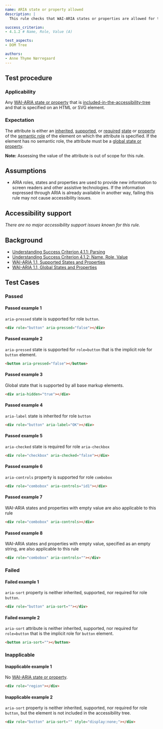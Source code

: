 ```yaml
---
name: ARIA state or property allowed
description: | 
  This rule checks that WAI-ARIA states or properties are allowed for the element they are specified on.

success_criterion:
- 4.1.2 # Name, Role, Value (A)

test_aspects:
- DOM Tree

authors:
- Anne Thyme Nørregaard
---
```


## Test procedure

### Applicability

Any [WAI-ARIA state or property](https://www.w3.org/TR/wai-aria-1.1/#state_prop_def) that is [included-in-the-accessibility-tree](#included-in-the-accessibility-tree) and that is specified on an HTML or SVG element.

### Expectation

The attribute is either an [inherited](https://www.w3.org/TR/wai-aria/#inheritedattributes), [supported](https://www.w3.org/TR/wai-aria/#supportedState), or [required](https://www.w3.org/TR/wai-aria/#requiredState) [state](https://www.w3.org/TR/wai-aria/#dfn-state) or [property](https://www.w3.org/TR/wai-aria/#dfn-property) of the [semantic role](#semantic-role) of the element on which the attribute is specified. If the element has no semantic role, the attribute must be a [global state or property](https://www.w3.org/TR/wai-aria-1.1/#global_states).

**Note:** Assessing the value of the attribute is out of scope for this rule.

## Assumptions

- ARIA roles, states and properties are used to provide new information to screen readers and other assistive technologies. If the information expressed through ARIA is already available in another way, failing this rule may not cause accessibility issues.

## Accessibility support

*There are no major accessibility support issues known for this rule.*

## Background

- [Understanding Success Criterion 4.1.1: Parsing](https://www.w3.org/WAI/WCAG21/Understanding/parsing.html)
- [Understanding Success Criterion 4.1.2: Name, Role, Value
](https://www.w3.org/WAI/WCAG21/Understanding/name-role-value.html)
- [WAI-ARIA 1.1, Supported States and Properties](https://www.w3.org/TR/wai-aria-1.1/#states_and_properties)
- [WAI-ARIA 1.1, Global States and Properties](https://www.w3.org/TR/wai-aria-1.1/#global_states)

## Test Cases

### Passed

#### Passed example 1

`aria-pressed` state is supported for role `button`.

```html
<div role="button" aria-pressed="false"></div>
```

#### Passed example 2

`aria-pressed` state is supported for `role=button` that is the implicit role for `button` element.

```html
<button aria-pressed="false"></button>
```

#### Passed example 3

Global state that is supported by all base markup elements.

```html
<div aria-hidden="true"></div>
```

#### Passed example 4

`aria-label` state is inherited for role `button`

```html
<div role="button" aria-label="OK"></div>
```

#### Passed example 5

`aria-checked` state is required for role `aria-checkbox`

```html
<div role="checkbox" aria-checked="false"></div>
```

#### Passed example 6

`aria-controls` property is supported for role `combobox`

```html
<div role="combobox" aria-controls="id1"></div>
```

#### Passed example 7

WAI-ARIA states and properties with empty value are also applicable to this rule

```html
<div role="combobox" aria-controls></div>
```

#### Passed example 8

WAI-ARIA states and properties with empty value, specified as an empty string, are also applicable to this rule

```html
<div role="combobox" aria-controls=""></div>
```

### Failed

#### Failed example 1

`aria-sort` property is neither inherited, supported, nor required for role `button`.

```html
<div role="button" aria-sort=""></div>
```

#### Failed example 2

`aria-sort` attribute is neither inherited, supported, nor required for `role=button` that is the implicit role for `button` element.

```html
<button aria-sort=""></button>
```

### Inapplicable

#### Inapplicable example 1

No [WAI-ARIA state or property](https://www.w3.org/TR/wai-aria-1.1/#state_prop_def).

```html
<div role="region"></div>
```

#### Inapplicable example 2

`aria-sort` property is neither inherited, supported, nor required for role `button`, but the element is not included in the accessibility tree.

```html
<div role="button" aria-sort="" style="display:none;"></div>
```
